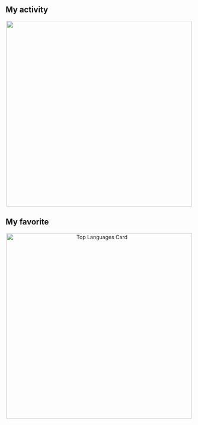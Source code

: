 ## My activity
<div align="center">
  <img width="500px"src="https://github-readme-streak-stats.herokuapp.com/?user=static-fuji&theme=react"  />
</div>

## My favorite
<div align="center">
  <img  width="500px"src="https://github-readme-stats.vercel.app/api/top-langs/?username=static-fuji&layout=compact&theme=react" alt="Top Languages Card" />
</div>
